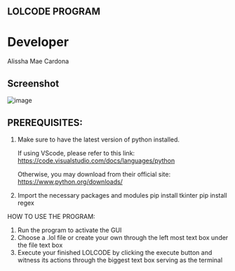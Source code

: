 ## LOLCODE PROGRAM

# Developer 
Alissha Mae Cardona

## Screenshot
![image](https://github.com/user-attachments/assets/11baa2d8-91ac-4c2f-b6af-87b893580ef2)


## PREREQUISITES:

1. Make sure to have the latest version of python installed. 

    If using VScode, please refer to this link: https://code.visualstudio.com/docs/languages/python

    Otherwise, you may download from their official site: https://www.python.org/downloads/

2. Import the necessary packages and modules
    pip install tkinter
    pip install regex


HOW TO USE THE PROGRAM:

1. Run the program to activate the GUI
2. Choose a .lol file or create your own through the left most text box under the file text box
3. Execute your finished LOLCODE by clicking the execute button and witness its actions through the biggest text box serving as the terminal






